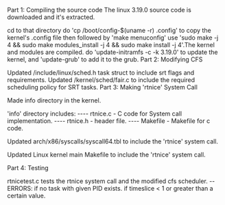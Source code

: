 Part 1: Compiling the source code The linux 3.19.0 source code is downloaded and it's extracted.

cd to that directory
do 'cp /boot/config-$(uname -r) .config' to copy the kernel's .config file then followed by 'make menuconfig'
use 'sudo make -j 4 && sudo make modules_install -j 4 && sudo make install -j 4'.The kernel and modules are compiled.
do 'update-initramfs -c -k 3.19.0' to update the kernel, and 'update-grub' to add it to the grub.
Part 2: Modifying CFS

Updated /include/linux/sched.h task struct to include srt flags and requirements.
Updated /kernel/sched/fair.c to include the required scheduling policy for SRT tasks.
Part 3: Making 'rtnice' System Call

Made info directory in the kernel.

'info' directory includes: ---- rtnice.c - C code for System call implementation. ---- rtnice.h - header file. ---- Makefile - Makefile for c code.

Updated arch/x86/syscalls/syscall64.tbl to include the 'rtnice' system call.

Updated Linux kernel main Makefile to include the 'rtnice' system call.

Part 4: Testing

rtnicetest.c tests the rtnice system call and the modified cfs scheduler. -- ERRORS:
if no task with given PID exists.
if timeslice < 1 or greater than a certain value.
